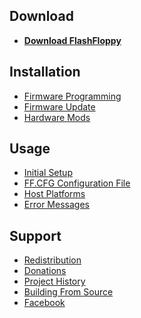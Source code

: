 ## Download
- [**Download FlashFloppy**](Downloads)

## Installation
- [Firmware Programming](Firmware-Programming)
- [Firmware Update](Firmware-Update)
- [Hardware Mods](Hardware-Mods)

## Usage
- [Initial Setup](Initial-Setup)
- [FF.CFG Configuration File](FF.CFG-Configuration-File)
- [Host Platforms](Host-Platforms)
- [Error Messages](Error-Messages)

## Support
- [Redistribution](Redistribution)
- [Donations](Donations)
- [Project History](Project-History)
- [Building From Source](Building-From-Source)
- [Facebook][facebook]

[facebook]: https://www.facebook.com/groups/820618618098373/

